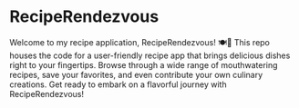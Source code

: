 # RecipeRendezvous
Welcome to my recipe application, RecipeRendezvous! 🍽️🌟 This repo houses the code for a user-friendly recipe app that brings delicious dishes right to your fingertips. Browse through a wide range of mouthwatering recipes, save your favorites, and even contribute your own culinary creations. Get ready to embark on a flavorful journey with RecipeRendezvous!

